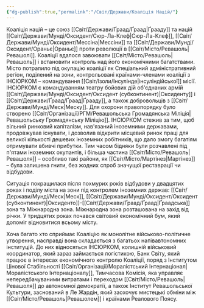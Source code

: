 ```yaml
---
{"dg-publish":true,"permalink":"/Світ/Держави/Коаліція Націй/"}
---
```


Коаліція націй – це союз [[Світ/Держави/Ґраад/Ґраад\|Ґрааду]] та націй [[Світ/Держави/Мунді/Оксидент/Сюр-Ла-Клеф\|Сюр-Ла-Клеф]], [[Світ/Держави/Мунді/Оксидент/Мессіна\|Мессіни]] та [[Світ/Держави/Мунді/Оксидент/Ораньє\|Ораньє]] проти революції в [[Світ/Місто/Ревашоль\|Ревашолі]]. Коаліції вдалося завоювати [[Світ/Місто/Ревашоль\|Ревашоль]] і встановити контроль над його економічними багатствами. Місто потрапило під окупацію коаліції як Спеціальний адміністративний регіон, поділений на зони, контрольовані країнами-членами коаліції з ІНСЮРКОМ – командування [[Світ/Ізоли/Інсулінде\|інсуліндійської]] місії. ІНСЮРКОМ є командуванням театру бойових дій об'єднаних армій [[Світ/Держави/Мунді/Оксидент/Оксидент (субконтинент)\|Оксиденту]] і [[Світ/Держави/Ґраад/Ґраад\|Ґрааду]], а також добровольців з [[Світ/Держави/Мунді/Меск\|Меску]]. Для охорони правопорядку було створено [[Світ/Організації/РГМ/Ревашольська Громадянська Міліція\|Ревашольську Громадянську Міліцію]]. ІНСЮРКОМ стежив за тим, щоб вільний ринковий капіталізм, нав'язаний іноземними державами, продовжував існувати, і дозволив відкрити місцевий ринок праці для великої кількості дешевих іноземних робітників, що дало змогу багатіям отримувати вбивчі прибутки. Тим часом бідняки були розчавлені під п'ятами іноземних окупантів, і більша частина [[Світ/Місто/Ревашоль\|Ревашоля]] – особливо такі райони, як [[Світ/Місто/Мартінез\|Мартінез]] – була залишена гнити, без жодних спроб значущої реставрації чи відбудови.

Ситуація покращилася після похмурих років відбудови у двадцятих роках і поділу міста на зони під контролем іноземних держав: [[Світ/Держави/Мунді/Меск\|Меск]], [[Світ/Держави/Мунді/Оксидент/Оксидент (субконтинент)\|Оксиденто]]-[[Світ/Держави/Ґраад/Ґраад\|Ґраадська]] зона та Міжнародна зона. Міжнародна зона розташована на захід від річки. У тридцятих роках почався світовий економічний бум, який допоміг відновитися всьому місту.

Хоча багато хто сприймає Коаліцію як монолітне військово-політичне утворення, насправді вона складається з багатьох напівавтономних інституцій. До них відносяться ІНСЮРКОМ, колишній військовий координатор, який зараз займається логістикою, Банк Світу, який працює в інтересах економічного контролю Коаліції, поряд з Інститутом Цінової Стабільності [[Світ/Організації/Моралістський Інтернаціонал\|Моралістського Інтернаціоналу]], Тимчасова Комісія, яка управляє непередбачуваними витратами і переходом [[Світ/Місто/Ревашоль\|Ревашоля]] до автономної демократії, а також Інститут Ревашольської Культури, заснований в Ле Жардін, який заохочує мистецькі обміни між [[Світ/Місто/Ревашоль\|Ревашолем]] і країнами Реалового Поясу.